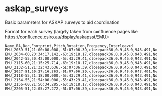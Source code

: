 # askap_surveys
Basic parameters for ASKAP surveys to aid coordination

Format for each survey (largely taken from confluence pages like https://confluence.csiro.au/display/askapsst/EMU):

```
Name,RA,Dec,Footprint,Pitch,Rotation,Frequency,Interleaved
EMU_2059-51,21:00:00.000,-51:07:06.39,closepack36,0.9,45.0,943.491,No
EMU_2034-60,20:34:17.142,-60:19:18.17,closepack36,0.9,45.0,943.491,No
EMU_2042-55,20:42:00.000,-55:43:29.41,closepack36,0.9,45.0,943.491,No
EMU_2115-60,21:15:25.714,-60:19:18.17,closepack36,0.9,45.0,943.491,No
EMU_2132-51,21:32:43.636,-51:07:06.39,closepack36,0.9,45.0,943.491,No
EMU_2027-51,20:27:16.363,-51:07:06.39,closepack36,0.9,45.0,943.491,No
EMU_2118-55,21:18:00.000,-55:43:29.41,closepack36,0.9,45.0,943.491,No
EMU_2154-55,21:54:00.000,-55:43:29.41,closepack36,0.9,45.0,943.491,No
EMU_2156-60,21:56:34.285,-60:19:18.17,closepack36,0.9,45.0,943.491,No
EMU_2205-51,22:05:27.272,-51:07:06.39,closepack36,0.9,45.0,943.491,No
```

